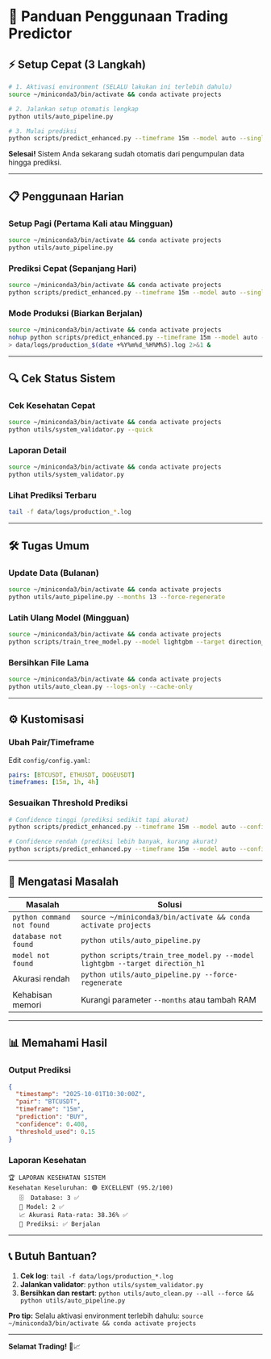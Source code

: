 # 🚀 Panduan Penggunaan Trading Predictor

## ⚡ Setup Cepat (3 Langkah)

```bash
# 1. Aktivasi environment (SELALU lakukan ini terlebih dahulu)
source ~/miniconda3/bin/activate && conda activate projects

# 2. Jalankan setup otomatis lengkap
python utils/auto_pipeline.py

# 3. Mulai prediksi
python scripts/predict_enhanced.py --timeframe 15m --model auto --single --output json
```

**Selesai!** Sistem Anda sekarang sudah otomatis dari pengumpulan data hingga prediksi.

---

## 📋 Penggunaan Harian

### Setup Pagi (Pertama Kali atau Mingguan)
```bash
source ~/miniconda3/bin/activate && conda activate projects
python utils/auto_pipeline.py
```

### Prediksi Cepat (Sepanjang Hari)
```bash
source ~/miniconda3/bin/activate && conda activate projects
python scripts/predict_enhanced.py --timeframe 15m --model auto --single --output json
```

### Mode Produksi (Biarkan Berjalan)
```bash
source ~/miniconda3/bin/activate && conda activate projects
nohup python scripts/predict_enhanced.py --timeframe 15m --model auto --interval 300 --continuous \
> data/logs/production_$(date +%Y%m%d_%H%M%S).log 2>&1 &
```

---

## 🔍 Cek Status Sistem

### Cek Kesehatan Cepat
```bash
source ~/miniconda3/bin/activate && conda activate projects
python utils/system_validator.py --quick
```

### Laporan Detail
```bash
source ~/miniconda3/bin/activate && conda activate projects
python utils/system_validator.py
```

### Lihat Prediksi Terbaru
```bash
tail -f data/logs/production_*.log
```

---

## 🛠️ Tugas Umum

### Update Data (Bulanan)
```bash
source ~/miniconda3/bin/activate && conda activate projects
python utils/auto_pipeline.py --months 13 --force-regenerate
```

### Latih Ulang Model (Mingguan)
```bash
source ~/miniconda3/bin/activate && conda activate projects
python scripts/train_tree_model.py --model lightgbm --target direction_h1
```

### Bersihkan File Lama
```bash
source ~/miniconda3/bin/activate && conda activate projects
python utils/auto_clean.py --logs-only --cache-only
```

---

## ⚙️ Kustomisasi

### Ubah Pair/Timeframe
Edit `config/config.yaml`:
```yaml
pairs: [BTCUSDT, ETHUSDT, DOGEUSDT]
timeframes: [15m, 1h, 4h]
```

### Sesuaikan Threshold Prediksi
```bash
# Confidence tinggi (prediksi sedikit tapi akurat)
python scripts/predict_enhanced.py --timeframe 15m --model auto --confidence-threshold 0.8

# Confidence rendah (prediksi lebih banyak, kurang akurat)
python scripts/predict_enhanced.py --timeframe 15m --model auto --confidence-threshold 0.6
```

---

## 🚨 Mengatasi Masalah

| Masalah | Solusi |
|---------|----------|
| `python command not found` | `source ~/miniconda3/bin/activate && conda activate projects` |
| `database not found` | `python utils/auto_pipeline.py` |
| `model not found` | `python scripts/train_tree_model.py --model lightgbm --target direction_h1` |
| Akurasi rendah | `python utils/auto_pipeline.py --force-regenerate` |
| Kehabisan memori | Kurangi parameter `--months` atau tambah RAM |

---

## 📊 Memahami Hasil

### Output Prediksi
```json
{
  "timestamp": "2025-10-01T10:30:00Z",
  "pair": "BTCUSDT",
  "timeframe": "15m",
  "prediction": "BUY",
  "confidence": 0.408,
  "threshold_used": 0.15
}
```

### Laporan Kesehatan
```
🏆 LAPORAN KESEHATAN SISTEM
Kesehatan Keseluruhan: 🟢 EXCELLENT (95.2/100)
   🗄️  Database: 3 ✅
   🧠 Model: 2 ✅
   📈 Akurasi Rata-rata: 38.36% ✅
   🔮 Prediksi: ✅ Berjalan
```

---

## 📞 Butuh Bantuan?

1. **Cek log**: `tail -f data/logs/production_*.log`
2. **Jalankan validator**: `python utils/system_validator.py`
3. **Bersihkan dan restart**: `python utils/auto_clean.py --all --force && python utils/auto_pipeline.py`

**Pro tip:** Selalu aktivasi environment terlebih dahulu: `source ~/miniconda3/bin/activate && conda activate projects`

---

**Selamat Trading!** 🎯📈